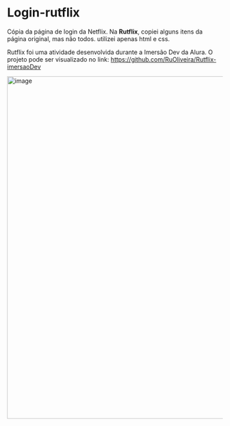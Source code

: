 # Login-rutflix

Cópia da página de login da Netflix. Na <strong>Rutflix</strong>, copiei alguns itens da página original, mas não todos. utilizei apenas html e css.

Rutflix foi uma atividade desenvolvida durante a Imersão Dev da Alura. O projeto pode ser visualizado no link: https://github.com/RuOliveira/Rutflix-imersaoDev

<img width="800" alt="image" src="https://user-images.githubusercontent.com/89203812/184661507-ff2116ab-045e-4fb6-8ade-7886c508b513.png">
